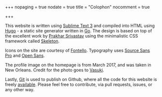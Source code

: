 +++
nopaging = true
nodate = true
title = "Colophon"
nocomment = true

+++

This website is written using [Sublime Text 3](https://www.sublimetext.com/) and compiled into HTML using [Hugo](http://gohugo.io) - a static site generator written in [Go](https://golang.org/). The design is based on top of the excellent work by [Prakhar Srivastav](http://prakhar.me) using the minimalistic CSS framework called [Skeleton](http://getskeleton.com).

Icons on the site are courtesy of [Fontello](http://fontello.com/). Typography uses [Source Sans Pro](https://github.com/adobe-fonts/source-sans-pro) and [Open Sans](https://github.com/FontFaceKit/open-sans).

The profile image on the homepage is from March 2017, and was taken in New Orleans. Credit for the photo goes to [Vasuki](http://vasuki.org).

Lastly, [Git](http://git-scm.com/) is used to publish on Github, where all the code for this website is freely [available](https://github.com/nishanttotla/hugo-blog-skeleton). Please feel free to contribute, via pull requests, issues, or any other way.



